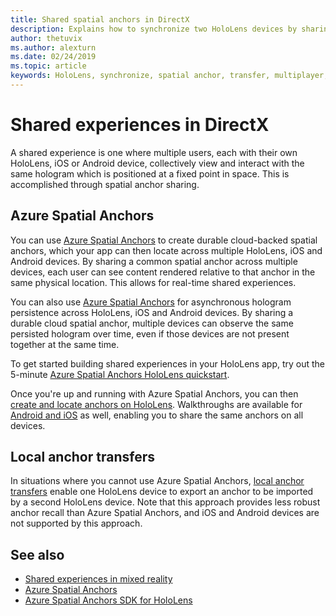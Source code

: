 ```yaml
---
title: Shared spatial anchors in DirectX
description: Explains how to synchronize two HoloLens devices by sharing spatial anchors.
author: thetuvix
ms.author: alexturn
ms.date: 02/24/2019
ms.topic: article
keywords: HoloLens, synchronize, spatial anchor, transfer, multiplayer, view, scenario, walkthrough, sample code, Azure, Azure Spatial Anchors, ASA
---
```




# Shared experiences in DirectX

A shared experience is one where multiple users, each with their own HoloLens, iOS or Android device, collectively view and interact with the same hologram which is positioned at a fixed point in space. This is accomplished through spatial anchor sharing.

## Azure Spatial Anchors

You can use <a href="https://docs.microsoft.com/azure/spatial-anchors/overview" target="_blank">Azure Spatial Anchors</a> to create durable cloud-backed spatial anchors, which your app can then locate across multiple HoloLens, iOS and Android devices.  By sharing a common spatial anchor across multiple devices, each user can see content rendered relative to that anchor in the same physical location.  This allows for real-time shared experiences.

You can also use <a href="https://docs.microsoft.com/azure/spatial-anchors/overview" target="_blank">Azure Spatial Anchors</a> for asynchronous hologram persistence across HoloLens, iOS and Android devices.  By sharing a durable cloud spatial anchor, multiple devices can observe the same persisted hologram over time, even if those devices are not present together at the same time.

To get started building shared experiences in your HoloLens app, try out the 5-minute <a href="https://docs.microsoft.com/azure/spatial-anchors/quickstarts/get-started-hololens" target="_blank">Azure Spatial Anchors HoloLens quickstart</a>.

Once you're up and running with Azure Spatial Anchors, you can then <a href="https://docs.microsoft.com/azure/spatial-anchors/concepts/create-locate-anchors-cpp-winrt" target="_blank">create and locate anchors on HoloLens</a>.  Walkthroughs are available for <a href="https://docs.microsoft.com/azure/spatial-anchors/create-locate-anchors-overview" target="_blank">Android and iOS</a> as well, enabling you to share the same anchors on all devices.

## Local anchor transfers

In situations where you cannot use Azure Spatial Anchors, [local anchor transfers](local-anchor-transfers-in-directx.md) enable one HoloLens device to export an anchor to be imported by a second HoloLens device.  Note that this approach provides less robust anchor recall than Azure Spatial Anchors, and iOS and Android devices are not supported by this approach.

## See also
* [Shared experiences in mixed reality](shared-experiences-in-mixed-reality.md)
* <a href="https://docs.microsoft.com/azure/spatial-anchors" target="_blank">Azure Spatial Anchors</a>
* <a href="https://docs.microsoft.com/cpp/api/spatial-anchors/winrt/" target="_blank">Azure Spatial Anchors SDK for HoloLens</a>